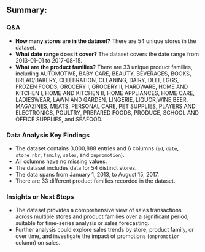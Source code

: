 ## Summary:

### Q&A

*   **How many stores are in the dataset?**
    There are 54 unique stores in the dataset.
*   **What date range does it cover?**
    The dataset covers the date range from 2013-01-01 to 2017-08-15.
*   **What are the product families?**
    There are 33 unique product families, including AUTOMOTIVE, BABY CARE, BEAUTY, BEVERAGES, BOOKS, BREAD/BAKERY, CELEBRATION, CLEANING, DAIRY, DELI, EGGS, FROZEN FOODS, GROCERY I, GROCERY II, HARDWARE, HOME AND KITCHEN I, HOME AND KITCHEN II, HOME APPLIANCES, HOME CARE, LADIESWEAR, LAWN AND GARDEN, LINGERIE, LIQUOR,WINE,BEER, MAGAZINES, MEATS, PERSONAL CARE, PET SUPPLIES, PLAYERS AND ELECTRONICS, POULTRY, PREPARED FOODS, PRODUCE, SCHOOL AND OFFICE SUPPLIES, and SEAFOOD.

### Data Analysis Key Findings

*   The dataset contains 3,000,888 entries and 6 columns (`id`, `date`, `store_nbr`, `family`, `sales`, and `onpromotion`).
*   All columns have no missing values.
*   The dataset includes data for 54 distinct stores.
*   The data spans from January 1, 2013, to August 15, 2017.
*   There are 33 different product families recorded in the dataset.

### Insights or Next Steps

*   The dataset provides a comprehensive view of sales transactions across multiple stores and product families over a significant period, suitable for time-series analysis or sales forecasting.
*   Further analysis could explore sales trends by store, product family, or over time, and investigate the impact of promotions (`onpromotion` column) on sales.
